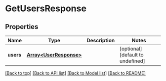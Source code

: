 # GetUsersResponse

## Properties

|Name | Type | Description | Notes|
|------------ | ------------- | ------------- | -------------|
|**users** | [**Array&lt;UserResponse&gt;**](UserResponse.md) |  | [optional] [default to undefined]|




[[Back to top]](#) [[Back to API list]](../../README.md#documentation-for-api-endpoints) [[Back to Model list]](../../README.md#documentation-for-models) [[Back to README]](../../README.md)
